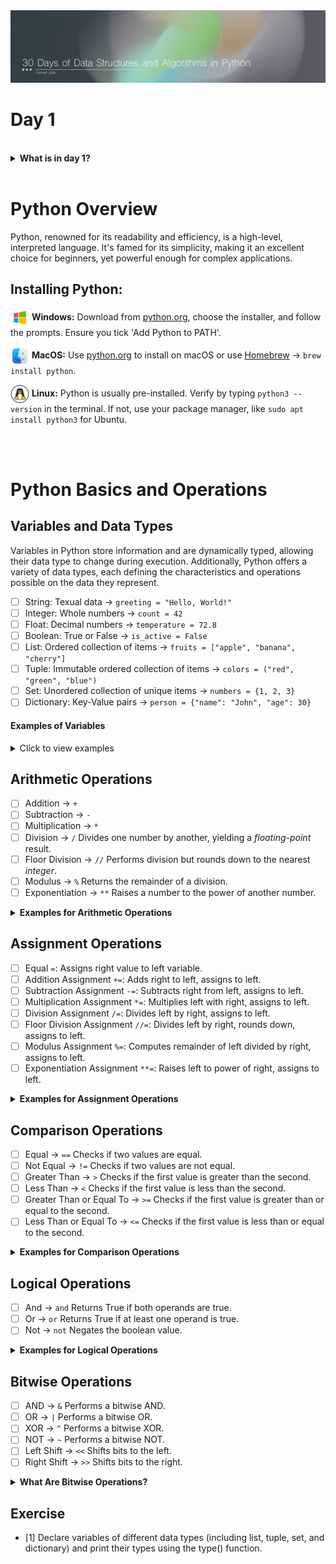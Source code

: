 <img src='../Files/Images/Header.jpg'>

# Day 1

<br>
<details>
<summary>
<strong>What is in day 1?</strong>  
</summary>

   - [Python Overview](#Python-Overview)
      - [Installing Python](#Installing-Python)
   - [Python Basics and Operations](#Python-Basics-and-Operations)
      - [Variables and Data Types](#Variables-and-Data-Types)
      - [Arithmetic Operations](#Arithmetic-Operations)
      - [Comparison Operations](#Comparison-Operations)
      - [Logical Operations](#Logical-Operations)
      - [Bitwise Operations](#Bitwise-Operations)
    

</details>


<br>

# Python Overview
Python, renowned for its readability and efficiency, is a high-level, interpreted language. It's famed for its simplicity, making it an excellent choice for beginners, yet powerful enough for complex applications.

## Installing Python:

<img src='/Files/Images/windows-icon.png' width='30' align='center'> </img> **Windows:** 
Download from [python.org](https://www.python.org/downloads/windows/), choose the installer, and follow the prompts. Ensure you tick 'Add Python to PATH'.

<img src='/Files/Images/mac-icon.png' width='30' align='center'> </img> **MacOS:** 
Use [python.org](https://www.python.org/downloads/macos/) to install on macOS or use [Homebrew](https://docs.brew.sh/Homebrew-and-Python) -> `brew install python`.

<img src='/Files/Images/Linux-icon.png' width='30' align='center'> </img>
**Linux:** Python is usually pre-installed. Verify by typing `python3 --version` in the terminal. If not, use your package manager, like `sudo apt install python3` for Ubuntu.

<br>
<br>

# Python Basics and Operations

## Variables and Data Types

Variables in Python store information and are dynamically typed, allowing their data type to change during execution. Additionally, Python offers a variety of data types, each defining the characteristics and operations possible on the data they represent.

- [ ] String: Texual data -> `greeting = "Hello, World!"`
- [ ] Integer: Whole numbers -> `count = 42`
- [ ] Float: Decimal numbers -> `temperature = 72.8`
- [ ] Boolean: True or False -> `is_active = False`
- [ ] List: Ordered collection of items -> `fruits = ["apple", "banana", "cherry"]`
- [ ] Tuple: Immutable ordered collection of items -> `colors = ("red", "green", "blue")`
- [ ] Set: Unordered collection of unique items -> `numbers = {1, 2, 3}`
- [ ] Dictionary: Key-Value pairs -> `person = {"name": "John", "age": 30}`

#### Examples of Variables

<details>

<summary>Click to view examples</summary>

```python

# This is a single-line comment

'''
This is a multi-line comment
spanning multiple lines
'''

greeting = "Hello, World!"   # String: Textual data
count = 42   # Integer: Whole numbers
temperature = 98.6   # Float: Decimal numbers
is_active = False   # Boolean: True or False
fruits = ["apple", "banana", "cherry"] # List: Ordered collection of items
colors = ("red", "green", "blue")   # Tuple: Immutable ordered collection of items
numbers = {1, 2, 3}   # Set: Unordered collection of unique items
person = {"name": "John", "age": 30}   # Dictionary: Key-Value pairs
name = "Alice"   # Basic variable assignment

# Strings with escape sequences
text = "Line1\nLine2\\nLine3"

# Dynamic typing (changing variable data type)
num = 10    # Initially an integer
num = "Ten" # Now a string

# Tuple unpacking and reassignment
a, b = (1, 2)
a, b = b, a  # Swapping values

# Unpacking a sequence
x, y, z = [1, 2, 3]

# Using underscore for unused variables
_, b, _ = (1, 2, 3)  # b is 2; 1 and 3 are ignored

# Variable names (including underscores and digits)
first_name = "Alice"
_last_name = "Smith"
age1 = 25

# Dictionary with various key types
mixed_dict = {1: 'integer', 'string': 2, (3, 4): 'tuple'}

# Constants (by convention, in uppercase)
PI = 3.14159

```

</details>

## Arithmetic Operations

- [ ] Addition -> ` + ` <br>
- [ ] Subtraction -> ` - ` <br>
- [ ] Multiplication -> ` * ` <br>
- [ ] Division -> ` / ` Divides one number by another, yielding a _floating-point_ result. <br>
- [ ] Floor Division -> ` // ` Performs division but rounds down to the nearest _integer_. <br>
- [ ] Modulus -> ` % ` Returns the remainder of a division. <br>
- [ ] Exponentiation -> ` ** ` Raises a number to the power of another number. <br>

<details>
<summary>
<strong>Examples for Arithmetic Operations</strong>  
</summary>
   
```python
print(5 + 3)  # 8
print(10 - 2)  # 8
print(4 * 2)  # 8
print(16 / 2)  # 8.0
print(17 // 2)  # 8
print(18 % 10)  # 8
print(2 ** 3)  # 8
```

</details>


## Assignment Operations

- [ ] Equal `=`: Assigns right value to left variable.
- [ ] Addition Assignment `+=`: Adds right to left, assigns to left.
- [ ] Subtraction Assignment `-=`: Subtracts right from left, assigns to left.
- [ ] Multiplication Assignment `*=`: Multiplies left with right, assigns to left.
- [ ] Division Assignment `/=`: Divides left by right, assigns to left.
- [ ] Floor Division Assignment `//=`: Divides left by right, rounds down, assigns to left.
- [ ] Modulus Assignment `%=`: Computes remainder of left divided by right, assigns to left.
- [ ] Exponentiation Assignment `**=`: Raises left to power of right, assigns to left.

<details>
<summary>
<strong>Examples for Assignment Operations</strong>  
</summary>
  
```python
x = 100     # Initial: x = 100
x += 20     # Addition: x = 100 + 20, so x = 120
x -= 50     # Subtraction: x = 120 - 50, so x = 70
x *= 2      # Multiplication: x = 70 * 2, so x = 140
x /= 10     # Division: x = 140 / 10, so x = 14.0
x //= 5     # Floor Division: x = 14.0 // 5, so x = 2.0
x %= 3      # Modulus: x = 2.0 % 3, so x = 2.0
x **= 3     # Exponentiation: x = 2.0 ** 3, so x = 8.0
```
</details>

## Comparison Operations

- [ ] Equal -> ` == ` Checks if two values are equal. <br>
- [ ] Not Equal -> ` != ` Checks if two values are not equal. <br>
- [ ] Greater Than -> ` > ` Checks if the first value is greater than the second. <br>
- [ ] Less Than -> ` < ` Checks if the first value is less than the second. <br>
- [ ] Greater Than or Equal To -> ` >= ` Checks if the first value is greater than or equal to the second. <br>
- [ ] Less Than or Equal To -> ` <= ` Checks if the first value is less than or equal to the second. <br>

<details>
<summary>
<strong>Examples for Comparison Operations</strong>  
</summary>
  
```python
print(8 == 8)  # True
print(7 != 8)  # True
print(9 > 8)  # True
print(7 < 8)  # True
print(8 >= 8)  # True
print(8 <= 8)  # True
```
</details>

## Logical Operations

- [ ] And -> ` and ` Returns True if both operands are true. <br>
- [ ] Or -> ` or ` Returns True if at least one operand is true. <br>
- [ ] Not -> ` not ` Negates the boolean value. <br>

<details>
<summary>
<strong>Examples for Logical Operations</strong>  
</summary>
  
```python
print(True and False)  # False
print(True or False)  # True
print(not True)  # False
```
</details>

## Bitwise Operations



- [ ] AND -> ` & ` Performs a bitwise AND. <br>
- [ ] OR -> ` | ` Performs a bitwise OR. <br>
- [ ] XOR -> ` ^ ` Performs a bitwise XOR. <br>
- [ ] NOT -> ` ~ ` Performs a bitwise NOT. <br>
- [ ] Left Shift -> ` << ` Shifts bits to the left. <br>
- [ ] Right Shift -> ` >> ` Shifts bits to the right. <br>

<details>
<summary>
<strong>What Are Bitwise Operations?</strong>  
</summary>

- `AND (&):` Compares two numbers bit by bit. The result is 1 for each bit where both numbers have a 1. Otherwise, it's 0.  
Example: For 5 (101 in binary) & 3 (011 in binary), only the last bit matches (1 & 1 = 1), so the result is 001 or 1 in decimal.

- `OR (|):`Compares bit by bit. If at least one of the two numbers has a 1 in a particular position, the result gets a 1 in that position.  
Example: For 5 (101 in binary) | 3 (011 in binary), the result is 111 or 7 in decimal, since in each position at least one of the numbers has a 1.

- `XOR (^):` This is a bit like OR, but if both numbers have a 1 in the same position, the result gets a 0 in that position.  
Example: For 5 (101 in binary) ^ 3 (011 in binary), the result is 110 or 6 in decimal. This is because the first and last bits are different in the two numbers.

- `NOT (~):`This flips all the bits of a number. If a bit is 1, it becomes 0, and vice versa.
Example: For ~5, every bit in 5 (101 in binary) is flipped, resulting in 010 in binary (or 2 in decimal, but note that Python handles this operation a bit differently due to how it represents negative numbers).

- `Left Shift (<<):` Moves all the bits in a number to the left by a certain number of places (specified by you). This is like multiplying the number by 2 for each shift.  
Example: 5 (101 in binary) shifted left by 1 place (1010 in binary) is 10 in decimal.

- `Right Shift (>>):` Moves all the bits in a number to the right by a certain number of places. This is like dividing the number by 2 for each shift.  
Example: 5 (101 in binary) shifted right by 1 place (010 in binary) is 2 in decimal.
```python
print(5 & 3)  # 1
print(5 | 3)  # 7
print(5 ^ 3)  # 6
print(~5)  # -6
print(5 << 1)  # 10
print(5 >> 1)  # 2
```
</details>

## Exercise
- [1] Declare variables of different data types (including list, tuple, set, and dictionary) and print their types using the type() function.

